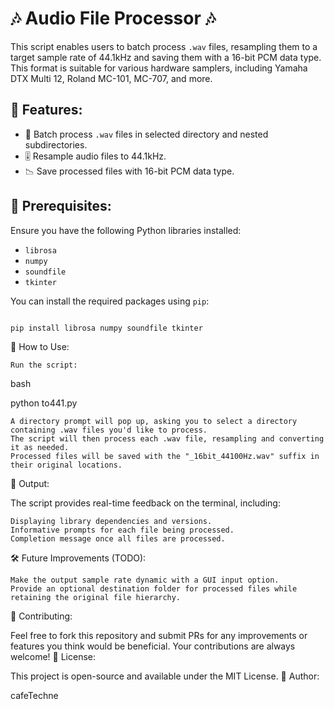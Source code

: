 # 🎶 Audio File Processor 🎶

This script enables users to batch process `.wav` files, resampling them to a target sample rate of 44.1kHz and saving them with a 16-bit PCM data type. This format is suitable for various hardware samplers, including Yamaha DTX Multi 12, Roland MC-101, MC-707, and more.

## 🚀 Features:

- 📁 Batch process `.wav` files in selected directory and nested subdirectories.
- 🎚 Resample audio files to 44.1kHz.
- 📉 Save processed files with 16-bit PCM data type.

## 🧰 Prerequisites:

Ensure you have the following Python libraries installed:

- `librosa`
- `numpy`
- `soundfile`
- `tkinter`

You can install the required packages using `pip`:

```bash

pip install librosa numpy soundfile tkinter

```

🚀 How to Use:

    Run the script:

bash

python to441.py

    A directory prompt will pop up, asking you to select a directory containing .wav files you'd like to process.
    The script will then process each .wav file, resampling and converting it as needed.
    Processed files will be saved with the "_16bit_44100Hz.wav" suffix in their original locations.

📣 Output:

The script provides real-time feedback on the terminal, including:

    Displaying library dependencies and versions.
    Informative prompts for each file being processed.
    Completion message once all files are processed.

🛠️ Future Improvements (TODO):

    Make the output sample rate dynamic with a GUI input option.
    Provide an optional destination folder for processed files while retaining the original file hierarchy.

🙏 Contributing:

Feel free to fork this repository and submit PRs for any improvements or features you think would be beneficial. Your contributions are always welcome!
📜 License: 

This project is open-source and available under the MIT License.
🤖 Author: 

cafeTechne
